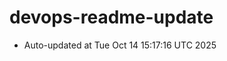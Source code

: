 # devops-readme-update
<!--START_SECTION:activity-->
- Auto-updated at Tue Oct 14 15:17:16 UTC 2025
<!--END_SECTION:activity-->
